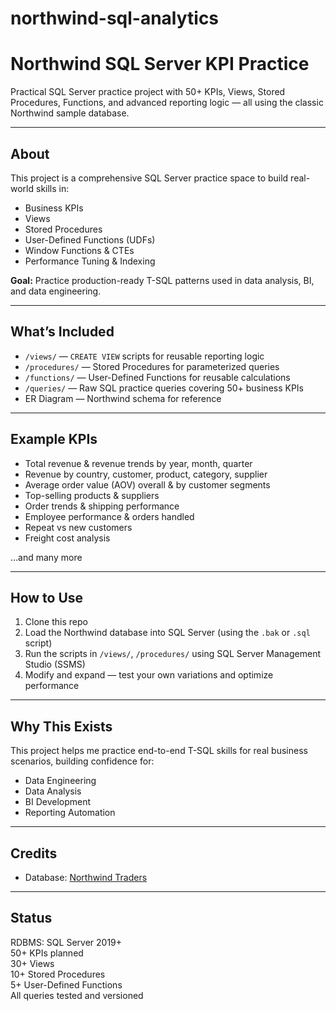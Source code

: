 # northwind-sql-analytics

# Northwind SQL Server KPI Practice

Practical SQL Server practice project with 50+ KPIs, Views, Stored Procedures, Functions, and advanced reporting logic — all using the classic Northwind sample database.

---

## About

This project is a comprehensive SQL Server practice space to build real-world skills in:
- Business KPIs
- Views
- Stored Procedures
- User-Defined Functions (UDFs)
- Window Functions & CTEs
- Performance Tuning & Indexing

**Goal:** Practice production-ready T-SQL patterns used in data analysis, BI, and data engineering.

---

## What’s Included

- `/views/` — `CREATE VIEW` scripts for reusable reporting logic
- `/procedures/` — Stored Procedures for parameterized queries
- `/functions/` — User-Defined Functions for reusable calculations
- `/queries/` — Raw SQL practice queries covering 50+ business KPIs
- ER Diagram — Northwind schema for reference

---

## Example KPIs

- Total revenue & revenue trends by year, month, quarter
- Revenue by country, customer, product, category, supplier
- Average order value (AOV) overall & by customer segments
- Top-selling products & suppliers
- Order trends & shipping performance
- Employee performance & orders handled
- Repeat vs new customers
- Freight cost analysis

…and many more

---

## How to Use

1. Clone this repo  
2. Load the Northwind database into SQL Server (using the `.bak` or `.sql` script)  
3. Run the scripts in `/views/`, `/procedures/` using SQL Server Management Studio (SSMS)  
4. Modify and expand — test your own variations and optimize performance

---

## Why This Exists

This project helps me practice end-to-end T-SQL skills for real business scenarios, building confidence for:
- Data Engineering
- Data Analysis
- BI Development
- Reporting Automation

---

## Credits

- Database: [Northwind Traders](https://github.com/Microsoft/sql-server-samples)

---

## Status

RDBMS: SQL Server 2019+  
50+ KPIs planned  
30+ Views  
10+ Stored Procedures  
5+ User-Defined Functions  
All queries tested and versioned
